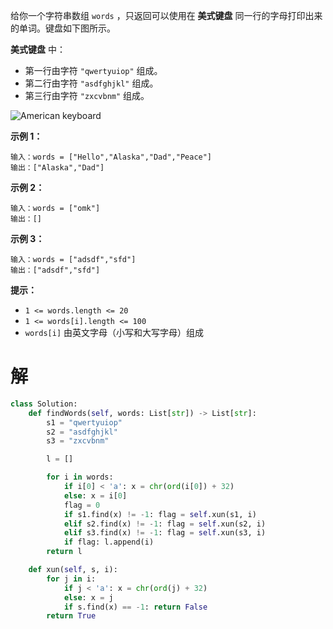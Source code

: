 给你一个字符串数组 `words` ，只返回可以使用在 **美式键盘** 同一行的字母打印出来的单词。键盘如下图所示。

**美式键盘** 中：

- 第一行由字符 `"qwertyuiop"` 组成。
- 第二行由字符 `"asdfghjkl"` 组成。
- 第三行由字符 `"zxcvbnm"` 组成。

![American keyboard](https://assets.leetcode-cn.com/aliyun-lc-upload/uploads/2018/10/12/keyboard.png)

 

**示例 1：**

```
输入：words = ["Hello","Alaska","Dad","Peace"]
输出：["Alaska","Dad"]
```

**示例 2：**

```
输入：words = ["omk"]
输出：[]
```

**示例 3：**

```
输入：words = ["adsdf","sfd"]
输出：["adsdf","sfd"]
```

 

**提示：**

- `1 <= words.length <= 20`
- `1 <= words[i].length <= 100`
- `words[i]` 由英文字母（小写和大写字母）组成

# 解

```python
class Solution:
    def findWords(self, words: List[str]) -> List[str]:
        s1 = "qwertyuiop"
        s2 = "asdfghjkl"
        s3 = "zxcvbnm"

        l = []

        for i in words:
            if i[0] < 'a': x = chr(ord(i[0]) + 32)
            else: x = i[0]
            flag = 0
            if s1.find(x) != -1: flag = self.xun(s1, i)
            elif s2.find(x) != -1: flag = self.xun(s2, i)
            elif s3.find(x) != -1: flag = self.xun(s3, i)
            if flag: l.append(i)
        return l

    def xun(self, s, i):
        for j in i:
            if j < 'a': x = chr(ord(j) + 32)
            else: x = j
            if s.find(x) == -1: return False
        return True
```

